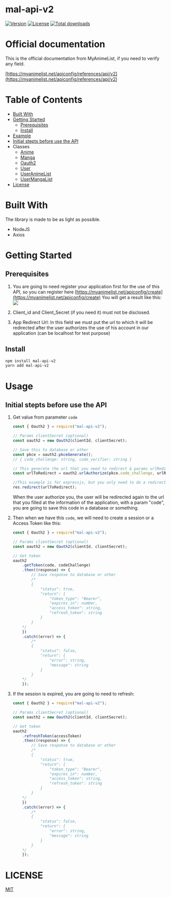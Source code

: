 # mal-api-v2

<a href="https://npmjs.org/package/mal-api-v2"><img src="https://img.shields.io/npm/v/mal-api-v2?style=flat-square" alt="Version" title="Version"></a> <a href="https://npmjs.org/package/mal-api-v2"><img src="https://img.shields.io/npm/l/mal-api-v2?style=flat-square" alt="License" title="License"></a> <a href="https://npmjs.org/package/mal-api-v2"><img src="https://img.shields.io/npm/dt/mal-api-v2?style=flat-square" alt="Total downloads" title="Total downloads"></a>

# Official documentation

This is the official documentation from MyAnimeList, if you need to verify any field.

[https://myanimelist.net/apiconfig/references/api/v2](https://myanimelist.net/apiconfig/references/api/v2)

# Table of Contents

-   [Built With](#built-with)
-   [Getting Started](#getting-started)
    -   [Prerequisites](#prerequisites)
    -   [Install](#install)
-   [Example](https://github.com/droidxrx/example/tree/master/project/mal-api-v2/nodejs)
-   [Initial stepts before use the API](#initial-stepts-before-use-the-api)
-   Classes
    -   [Anime](docs/Anime.md)
    -   [Manga](docs/Manga.md)
    -   [Oauth2](docs/Oauth2.md)
    -   [User](docs/User.md)
    -   [UserAnimeList](docs/UserAnimeList.md)
    -   [UserMangaList](docs/UserMangaList.md)
-   [License](#license)

# Built With

The library is made to be as light as possible.

-   NodeJS
-   Axios

# Getting Started

## Prerequisites

1. You are going to need register your application first for the use of this API, so you can register here [https://myanimelist.net/apiconfig/create](https://myanimelist.net/apiconfig/create)
   You will get a result like this:
   <img src="https://cdn.jsdelivr.net/gh/droidxrx/DroidXrX@339866b/doc/ExampleFill.png">

2. Client_id and Client_Secret (if you need it) must not be disclosed.
3. App Redirect Url: In this field we must put the url to which it will be redirected after the user authorizes the use of his account in our application (can be localhost for test purpose)

## Install

```bash
npm install mal-api-v2
yarn add mal-api-v2
```

# Usage

## Initial stepts before use the API

1. Get value from parameter `code`

    ```javascript
    const { Oauth2 } = require("mal-api-v2");

    // Params clientSecret (optional)
    const oauth2 = new Oauth2(clientId, clientSecret);

    // Save this to database or other
    const pkce = oauth2.pkceGenerate();
    // { code_challenge: string, code_verifier: string }

    // This generate the url that you need to redirect & params urlRedirect (optional)
    const urlToRedirect = oauth2.urlAuthorize(pkce.code_challenge, urlRedirect);

    //This example is for expressjs, but you only need to do a redirection to the url generated
    res.redirect(urlToRedirect);
    ```

    When the user authorize you, the user will be redirected again to the url that you filled at the information of the application, with a param "code", you are going to save this code in a database or something.

2. Then when we have this `code`, we will need to create a session or a Access Token like this:

    ```javascript
    const { Oauth2 } = require("mal-api-v2");

    // Params clientSecret (optional)
    const oauth2 = new Oauth2(clientId, clientSecret);

    // Get token
    oauth2
    	.getToken(code, codeChallenge)
    	.then((response) => {
    		// Save response to database or other
    		/*
    		{
    			"status": true,
    			"return": {
    				"token_type": "Bearer",
    				"expires_in": number,
    				"access_token": string,
    				"refresh_token": string
    			}
    		}
    	*/
    	})
    	.catch((error) => {
    		/*
    		{
    			"status": false,
    			"return": {
    				"error": string,
    				"message": string
    			}
    		}
    	*/
    	});
    ```

3. If the session is expired, you are going to need to refresh:

    ```javascript
    const { Oauth2 } = require("mal-api-v2");

    // Params clientSecret (optional)
    const oauth2 = new Oauth2(clientId, clientSecret);

    // Get token
    oauth2
    	.refreshToken(accessToken)
    	.then((response) => {
    		// Save response to database or other
    		/*
    		{
    			"status": true,
    			"return": {
    				"token_type": "Bearer",
    				"expires_in": number,
    				"access_token": string,
    				"refresh_token": string
    			}
    		}
    	*/
    	})
    	.catch((error) => {
    		/*
    		{
    			"status": false,
    			"return": {
    				"error": string,
    				"message": string
    			}
    		}
    	*/
    	});
    ```

# LICENSE

[MIT](LICENSE)

